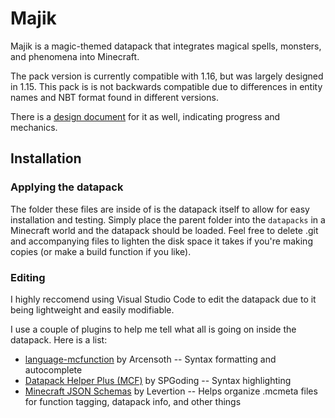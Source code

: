 # Majik
Majik is a magic-themed datapack that integrates magical spells, monsters, and phenomena into Minecraft.

The pack version is currently compatible with 1.16, but was largely designed in 1.15.
This pack is is not backwards compatible due to differences in entity names and NBT format found in different versions.

There is a [design document](https://docs.google.com/document/d/1j-iPhK4cPNGycPWhLUA-r3WZAGMvpzdokSlk-_Y4-Z0/edit?usp=sharing) for it as well, indicating progress and mechanics.

## Installation
### Applying the datapack
The folder these files are inside of is the datapack itself to allow for easy installation and testing.
Simply place the parent folder into the `datapacks` in a Minecraft world and the datapack should be loaded.
Feel free to delete .git and accompanying files to lighten the disk space it takes if you're making copies (or make a build function if you like).

### Editing
I highly reccomend using Visual Studio Code to edit the datapack due to it being lightweight and easily modifiable.

I use a couple of plugins to help me tell what all is going on inside the datapack. Here is a list:
- [language-mcfunction](https://marketplace.visualstudio.com/items?itemName=arcensoth.language-mcfunction) by Arcensoth
-- Syntax formatting and autocomplete
- [Datapack Helper Plus (MCF)](https://marketplace.visualstudio.com/items?itemName=SPGoding.datapack-language-server) by SPGoding
-- Syntax highlighting
- [Minecraft JSON Schemas](https://marketplace.visualstudio.com/items?itemName=Levertion.mcjson) by Levertion
-- Helps organize .mcmeta files for function tagging, datapack info, and other things